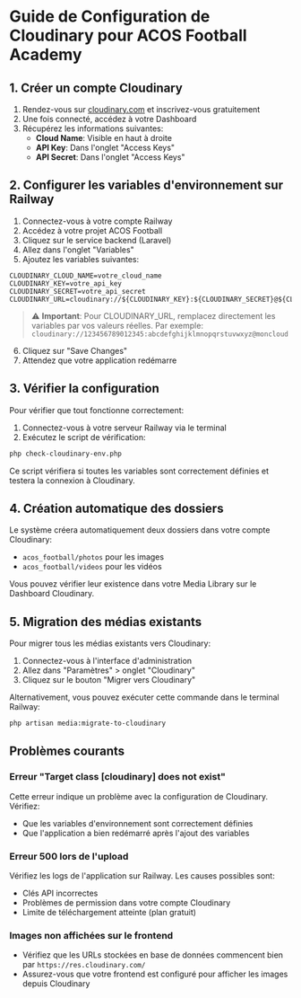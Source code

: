 # Guide de Configuration de Cloudinary pour ACOS Football Academy

## 1. Créer un compte Cloudinary

1. Rendez-vous sur [cloudinary.com](https://cloudinary.com/) et inscrivez-vous gratuitement
2. Une fois connecté, accédez à votre Dashboard
3. Récupérez les informations suivantes:
   - **Cloud Name**: Visible en haut à droite
   - **API Key**: Dans l'onglet "Access Keys"
   - **API Secret**: Dans l'onglet "Access Keys"

## 2. Configurer les variables d'environnement sur Railway

1. Connectez-vous à votre compte Railway
2. Accédez à votre projet ACOS Football
3. Cliquez sur le service backend (Laravel)
4. Allez dans l'onglet "Variables"
5. Ajoutez les variables suivantes:

```
CLOUDINARY_CLOUD_NAME=votre_cloud_name
CLOUDINARY_KEY=votre_api_key
CLOUDINARY_SECRET=votre_api_secret
CLOUDINARY_URL=cloudinary://${CLOUDINARY_KEY}:${CLOUDINARY_SECRET}@${CLOUDINARY_CLOUD_NAME}
```

> ⚠️ **Important**: Pour CLOUDINARY_URL, remplacez directement les variables par vos valeurs réelles. Par exemple: `cloudinary://123456789012345:abcdefghijklmnopqrstuvwxyz@moncloud`

6. Cliquez sur "Save Changes"
7. Attendez que votre application redémarre

## 3. Vérifier la configuration

Pour vérifier que tout fonctionne correctement:

1. Connectez-vous à votre serveur Railway via le terminal
2. Exécutez le script de vérification:

```bash
php check-cloudinary-env.php
```

Ce script vérifiera si toutes les variables sont correctement définies et testera la connexion à Cloudinary.

## 4. Création automatique des dossiers

Le système créera automatiquement deux dossiers dans votre compte Cloudinary:

- `acos_football/photos` pour les images
- `acos_football/videos` pour les vidéos

Vous pouvez vérifier leur existence dans votre Media Library sur le Dashboard Cloudinary.

## 5. Migration des médias existants

Pour migrer tous les médias existants vers Cloudinary:

1. Connectez-vous à l'interface d'administration
2. Allez dans "Paramètres" > onglet "Cloudinary"
3. Cliquez sur le bouton "Migrer vers Cloudinary"

Alternativement, vous pouvez exécuter cette commande dans le terminal Railway:

```bash
php artisan media:migrate-to-cloudinary
```

## Problèmes courants

### Erreur "Target class [cloudinary] does not exist"

Cette erreur indique un problème avec la configuration de Cloudinary. Vérifiez:
- Que les variables d'environnement sont correctement définies
- Que l'application a bien redémarré après l'ajout des variables

### Erreur 500 lors de l'upload

Vérifiez les logs de l'application sur Railway. Les causes possibles sont:
- Clés API incorrectes
- Problèmes de permission dans votre compte Cloudinary
- Limite de téléchargement atteinte (plan gratuit)

### Images non affichées sur le frontend

- Vérifiez que les URLs stockées en base de données commencent bien par `https://res.cloudinary.com/`
- Assurez-vous que votre frontend est configuré pour afficher les images depuis Cloudinary 